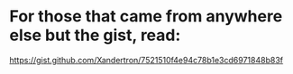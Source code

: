 # For those that came from anywhere else but the gist, read:
https://gist.github.com/Xandertron/7521510f4e94c78b1e3cd6971848b83f
